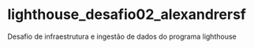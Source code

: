 # lighthouse_desafio02_alexandrersf
Desafio de infraestrutura e ingestão de dados do programa lighthouse
